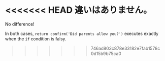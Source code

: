 <<<<<<< HEAD
違いはありません。
=======
No difference!

In both cases, `return confirm('Did parents allow you?')` executes exactly when the `if` condition is falsy.
>>>>>>> 746ad803c878e33182e7fab1578c0d15b9b75ca0

